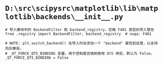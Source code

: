 # `D:\src\scipysrc\matplotlib\lib\matplotlib\backends\__init__.py`

```
# 导入模块中的 BackendFilter 和 backend_registry，忽略 F401 类型的导入警告
from .registry import BackendFilter, backend_registry  # noqa: F401

# NOTE: plt.switch_backend() 在导入时会添加一个 "backend" 属性到这里，以支持向后兼容。
# _QT_FORCE_QT5_BINDING 变量，用于控制是否强制使用 Qt5 绑定，默认为 False。
_QT_FORCE_QT5_BINDING = False
```